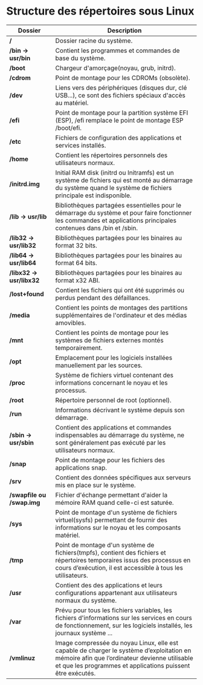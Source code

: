 
# Structure des répertoires sous Linux

|Dossier|Description|
|---|---|
|**/**|Dossier racine du système.|
|**/bin -> usr/bin**|Contient les programmes et commandes de base du système.|
|**/boot**|Chargeur d'amorçage(noyau, grub, initrd).|
|**/cdrom**|Point de montage pour les CDROMs (obsolète).|
|**/dev**|Liens vers des périphériques (disques dur, clé USB...), ce sont des fichiers spéciaux d'accès au matériel.|
|**/efi**|Point de montage pour la partition système EFI (ESP), /efi remplace le point de montage ESP /boot/efi.|
|**/etc**|Fichiers de configuration des applications et services installés.|
|**/home**|Contient les répertoires personnels des utilisateurs normaux.|
|**/initrd.img**|Initial RAM disk (initrd ou Initramfs) est un système de fichiers qui est monté au démarrage du système quand le système de fichiers principale est indisponible.|
|**/lib -> usr/lib**|Bibliothèques partagées essentielles pour le démarrage du système et pour faire fonctionner les commandes et applications principales contenues dans /bin et /sbin.|
|**/lib32 -> usr/lib32**|Bibliothèques partagées pour les binaires au format 32 bits.|
|**/lib64 -> usr/lib64**|Bibliothèques partagées pour les binaires au format 64 bits.|
|**/libx32 -> usr/libx32**|Bibliothèques partagées pour les binaires au format x32 ABI.|
|**/lost+found**|Contient les fichiers qui ont été supprimés ou perdus pendant des défaillances.|
|**/media**|Contient les points de montages des partitions supplémentaires de l'ordinateur et des médias amovibles.|
|**/mnt**|Contient les points de montage pour les systèmes de fichiers externes montés temporairement.|
|**/opt**|Emplacement pour les logiciels installées manuellement par les sources.|
|**/proc**|Système de fichiers virtuel contenant des informations concernant le noyau et les processus.|
|**/root**|Répertoire personnel de root (optionnel).|
|**/run**|Informations décrivant le système depuis son démarrage.|
|**/sbin -> usr/sbin**|Contient des applications et commandes indispensables au démarrage du système, ne sont généralement pas exécuté par les utilisateurs normaux.|
|**/snap**|Point de montage pour les fichiers des applications snap.|
|**/srv**|Contient des données spécifiques aux serveurs mis en place sur le système.|
|**/swapfile ou /swap.img**|Fichier d'échange permettant d'aider la mémoire RAM quand celle-ci est saturée.|
|**/sys**|Point de montage d'un système de fichiers virtuel(sysfs) permettant de fournir des informations sur le noyau et les composants matériel.|
|**/tmp**|Point de montage d'un système de fichiers(tmpfs), contient des fichiers et répertoires temporaires issus des processus en cours d’exécution, il est accessible à tous les utilisateurs.|
|**/usr**|Contient des des applications et leurs configurations appartenant aux utilisateurs normaux du système.|
|**/var**|Prévu pour tous les fichiers variables, les fichiers d'informations sur les services en cours de fonctionnement, sur les logiciels installés, les journaux système ...|
|**/vmlinuz**|Image compressée du noyau Linux, elle est capable de charger le système d’exploitation en mémoire afin que l’ordinateur devienne utilisable et que les programmes et applications puissent être exécutés.|
